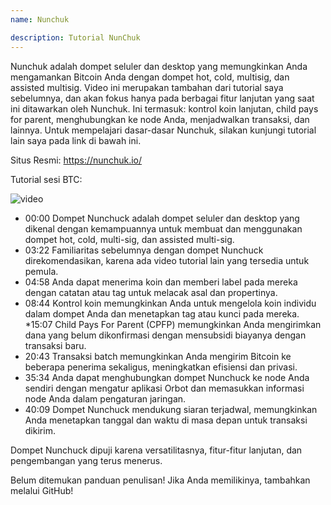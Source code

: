 ```yaml
---
name: Nunchuk

description: Tutorial NunChuk
---
```


Nunchuk adalah dompet seluler dan desktop yang memungkinkan Anda mengamankan Bitcoin Anda dengan dompet hot, cold, multisig, dan assisted multisig. Video ini merupakan tambahan dari tutorial saya sebelumnya, dan akan fokus hanya pada berbagai fitur lanjutan yang saat ini ditawarkan oleh Nunchuk. Ini termasuk: kontrol koin lanjutan, child pays for parent, menghubungkan ke node Anda, menjadwalkan transaksi, dan lainnya. Untuk mempelajari dasar-dasar Nunchuk, silakan kunjungi tutorial lain saya pada link di bawah ini.

Situs Resmi: https://nunchuk.io/

Tutorial sesi BTC:

![video](https://youtu.be/ugzdX0Q0Cgs?si=X-ZsK9Y_0-IHBCj4)

- 00:00 Dompet Nunchuck adalah dompet seluler dan desktop yang dikenal dengan kemampuannya untuk membuat dan menggunakan dompet hot, cold, multi-sig, dan assisted multi-sig.
- 03:22 Familiaritas sebelumnya dengan dompet Nunchuck direkomendasikan, karena ada video tutorial lain yang tersedia untuk pemula.
- 04:58 Anda dapat menerima koin dan memberi label pada mereka dengan catatan atau tag untuk melacak asal dan propertinya.
- 08:44 Kontrol koin memungkinkan Anda untuk mengelola koin individu dalam dompet Anda dan menetapkan tag atau kunci pada mereka.
  \*15:07 Child Pays For Parent (CPFP) memungkinkan Anda mengirimkan dana yang belum dikonfirmasi dengan mensubsidi biayanya dengan transaksi baru.
- 20:43 Transaksi batch memungkinkan Anda mengirim Bitcoin ke beberapa penerima sekaligus, meningkatkan efisiensi dan privasi.
- 35:34 Anda dapat menghubungkan dompet Nunchuck ke node Anda sendiri dengan mengatur aplikasi Orbot dan memasukkan informasi node Anda dalam pengaturan jaringan.
- 40:09 Dompet Nunchuck mendukung siaran terjadwal, memungkinkan Anda menetapkan tanggal dan waktu di masa depan untuk transaksi dikirim.

Dompet Nunchuck dipuji karena versatilitasnya, fitur-fitur lanjutan, dan pengembangan yang terus menerus.

Belum ditemukan panduan penulisan! Jika Anda memilikinya, tambahkan melalui GitHub!